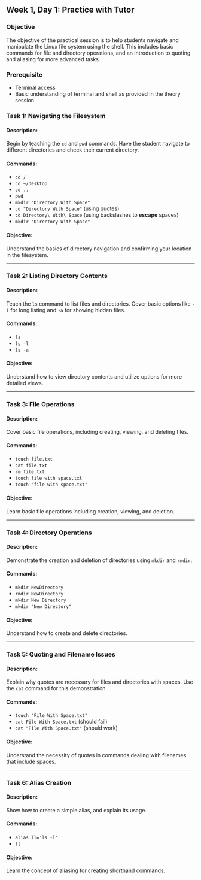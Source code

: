 ## Week 1, Day 1: Practice with Tutor

### Objective
The objective of the practical session is to help students navigate and 
manipulate the Linux file system using the shell. This includes basic commands 
for file and directory operations, and an introduction to quoting and aliasing 
for more advanced tasks.

### Prerequisite
- Terminal access
- Basic understanding of terminal and shell as provided in the theory session

### Task 1: Navigating the Filesystem
#### Description:
Begin by teaching the `cd` and `pwd` commands. Have the student navigate to 
different directories and check their current directory.

#### Commands:
- `cd /`
- `cd ~/Desktop`
- `cd ..`
- `pwd`
- `mkdir "Directory With Space"`
- `cd "Directory With Space"` (using quotes)
- `cd Directory\ With\ Space` (using backslashes to **escape** spaces)
- `mkdir "Directory With Space"`

#### Objective: 
Understand the basics of directory navigation and confirming your location in 
the filesystem.

---

### Task 2: Listing Directory Contents
#### Description:
Teach the `ls` command to list files and directories. Cover basic options like 
`-l` for long listing and `-a` for showing hidden files.

#### Commands:
- `ls`
- `ls -l`
- `ls -a`

#### Objective:
Understand how to view directory contents and utilize options for more detailed 
views.

---

### Task 3: File Operations
#### Description:
Cover basic file operations, including creating, viewing, and deleting files.

#### Commands:
- `touch file.txt`
- `cat file.txt`
- `rm file.txt`
- `touch file with space.txt`
- `touch "file with space.txt"`

#### Objective:
Learn basic file operations including creation, viewing, and deletion.

---

### Task 4: Directory Operations
#### Description:
Demonstrate the creation and deletion of directories using `mkdir` and `rmdir`.

#### Commands:
- `mkdir NewDirectory`
- `rmdir NewDirectory`
- `mkdir New Directory`
- `mkdir "New Directory"`

#### Objective:
Understand how to create and delete directories.

---

### Task 5: Quoting and Filename Issues
#### Description:
Explain why quotes are necessary for files and directories with spaces. Use the 
`cat` command for this demonstration.

#### Commands:
- `touch "File With Space.txt"`
- `cat File With Space.txt` (should fail)
- `cat "File With Space.txt"` (should work)

#### Objective:
Understand the necessity of quotes in commands dealing with filenames that 
include spaces.

---

### Task 6: Alias Creation
#### Description:
Show how to create a simple alias, and explain its usage.

#### Commands:
- `alias ll='ls -l'`
- `ll`

#### Objective:
Learn the concept of aliasing for creating shorthand commands.
